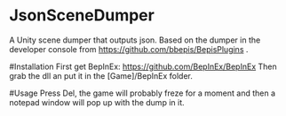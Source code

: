 # JsonSceneDumper
A Unity scene dumper that outputs json.
Based on the dumper in the developer console from https://github.com/bbepis/BepisPlugins .

#Installation
First get BepInEx: https://github.com/BepInEx/BepInEx
Then grab the dll an put it in the [Game]/BepInEx folder.

#Usage
Press Del, the game will probably freze for a moment and then a notepad window will pop up with the dump in it.
